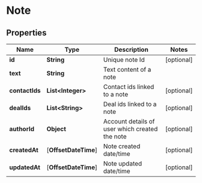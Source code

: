 
# Note

## Properties
Name | Type | Description | Notes
------------ | ------------- | ------------- | -------------
**id** | **String** | Unique note Id |  [optional]
**text** | **String** | Text content of a note | 
**contactIds** | **List&lt;Integer&gt;** | Contact ids linked to a note |  [optional]
**dealIds** | **List&lt;String&gt;** | Deal ids linked to a note |  [optional]
**authorId** | **Object** | Account details of user which created the note |  [optional]
**createdAt** | [**OffsetDateTime**] | Note created date/time |  [optional]
**updatedAt** | [**OffsetDateTime**] | Note updated date/time |  [optional]



